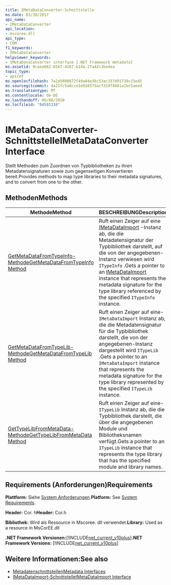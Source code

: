 ```yaml
---
title: IMetaDataConverter-Schnittstelle
ms.date: 03/30/2017
api_name:
- IMetaDataConverter
api_location:
- mscoree.dll
api_type:
- COM
f1_keywords:
- IMetaDataConverter
helpviewer_keywords:
- IMetaDataConverter interface [.NET Framework metadata]
ms.assetid: 9caea662-0167-4267-b14a-2fa42c3be4ea
topic_type:
- apiref
ms.openlocfilehash: 7a2a5080872f49a84e36c53ac337d91738c15e45
ms.sourcegitcommit: da21fc5a8cce1e028575acf31974681a1bc5aeed
ms.translationtype: MT
ms.contentlocale: de-DE
ms.lasthandoff: 06/08/2020
ms.locfileid: "84501338"
---
```

# <a name="imetadataconverter-interface"></a><span data-ttu-id="41e48-102">IMetaDataConverter-Schnittstelle</span><span class="sxs-lookup"><span data-stu-id="41e48-102">IMetaDataConverter Interface</span></span>
<span data-ttu-id="41e48-103">Stellt Methoden zum Zuordnen von Typbibliotheken zu ihren Metadatensignaturen sowie zum gegenseitigen Konvertieren bereit.</span><span class="sxs-lookup"><span data-stu-id="41e48-103">Provides methods to map type libraries to their metadata signatures, and to convert from one to the other.</span></span>  
  
## <a name="methods"></a><span data-ttu-id="41e48-104">Methoden</span><span class="sxs-lookup"><span data-stu-id="41e48-104">Methods</span></span>  
  
|<span data-ttu-id="41e48-105">Methode</span><span class="sxs-lookup"><span data-stu-id="41e48-105">Method</span></span>|<span data-ttu-id="41e48-106">BESCHREIBUNG</span><span class="sxs-lookup"><span data-stu-id="41e48-106">Description</span></span>|  
|------------|-----------------|  
|[<span data-ttu-id="41e48-107">GetMetaDataFromTypeInfo-Methode</span><span class="sxs-lookup"><span data-stu-id="41e48-107">GetMetaDataFromTypeInfo Method</span></span>](imetadataconverter-getmetadatafromtypeinfo-method.md)|<span data-ttu-id="41e48-108">Ruft einen Zeiger auf eine [IMetaDataImport](imetadataimport-interface.md) -Instanz ab, die die Metadatensignatur der Typbibliothek darstellt, auf die von der angegebenen-Instanz verwiesen wird `ITypeInfo` .</span><span class="sxs-lookup"><span data-stu-id="41e48-108">Gets a pointer to an [IMetaDataImport](imetadataimport-interface.md) instance that represents the metadata signature for the type library referenced by the specified `ITypeInfo` instance.</span></span>|  
|[<span data-ttu-id="41e48-109">GetMetaDataFromTypeLib-Methode</span><span class="sxs-lookup"><span data-stu-id="41e48-109">GetMetaDataFromTypeLib Method</span></span>](imetadataconverter-getmetadatafromtypelib-method.md)|<span data-ttu-id="41e48-110">Ruft einen Zeiger auf eine- `IMetaDataImport` Instanz ab, die die Metadatensignatur für die Typbibliothek darstellt, die von der angegebenen-Instanz dargestellt wird `ITypeLib` .</span><span class="sxs-lookup"><span data-stu-id="41e48-110">Gets a pointer to an `IMetaDataImport` instance that represents the metadata signature for the type library represented by the specified `ITypeLib` instance.</span></span>|  
|[<span data-ttu-id="41e48-111">GetTypeLibFromMetaData-Methode</span><span class="sxs-lookup"><span data-stu-id="41e48-111">GetTypeLibFromMetaData Method</span></span>](imetadataconverter-gettypelibfrommetadata-method.md)|<span data-ttu-id="41e48-112">Ruft einen Zeiger auf eine- `ITypeLib` Instanz ab, die die Typbibliothek darstellt, die über die angegebenen Module und Bibliotheksnamen verfügt.</span><span class="sxs-lookup"><span data-stu-id="41e48-112">Gets a pointer to an `ITypeLib` instance that represents the type library that has the specified module and library names.</span></span>|  
  
## <a name="requirements"></a><span data-ttu-id="41e48-113">Requirements (Anforderungen)</span><span class="sxs-lookup"><span data-stu-id="41e48-113">Requirements</span></span>  
 <span data-ttu-id="41e48-114">**Plattform:** Siehe [System Anforderungen](../../get-started/system-requirements.md).</span><span class="sxs-lookup"><span data-stu-id="41e48-114">**Platform:** See [System Requirements](../../get-started/system-requirements.md).</span></span>  
  
 <span data-ttu-id="41e48-115">**Header:** Cor. h</span><span class="sxs-lookup"><span data-stu-id="41e48-115">**Header:** Cor.h</span></span>  
  
 <span data-ttu-id="41e48-116">**Bibliothek:** Wird als Ressource in Mscoree. dll verwendet.</span><span class="sxs-lookup"><span data-stu-id="41e48-116">**Library:** Used as a resource in MsCorEE.dll</span></span>  
  
 <span data-ttu-id="41e48-117">**.NET Framework Versionen:**[!INCLUDE[net_current_v10plus](../../../../includes/net-current-v10plus-md.md)]</span><span class="sxs-lookup"><span data-stu-id="41e48-117">**.NET Framework Versions:** [!INCLUDE[net_current_v10plus](../../../../includes/net-current-v10plus-md.md)]</span></span>  
  
## <a name="see-also"></a><span data-ttu-id="41e48-118">Weitere Informationen:</span><span class="sxs-lookup"><span data-stu-id="41e48-118">See also</span></span>

- [<span data-ttu-id="41e48-119">Metadatenschnittstellen</span><span class="sxs-lookup"><span data-stu-id="41e48-119">Metadata Interfaces</span></span>](metadata-interfaces.md)
- [<span data-ttu-id="41e48-120">IMetaDataImport-Schnittstelle</span><span class="sxs-lookup"><span data-stu-id="41e48-120">IMetaDataImport Interface</span></span>](imetadataimport-interface.md)
